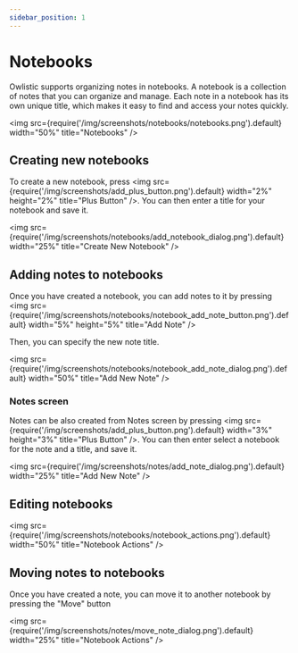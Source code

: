 ```yaml
---
sidebar_position: 1
---
```


# Notebooks

Owlistic supports organizing notes in notebooks. A notebook is a collection of notes that you can organize and manage. Each note in a notebook has its own unique title, which makes it easy to find and access your notes quickly.

<img src={require('/img/screenshots/notebooks/notebooks.png').default} width="50%" title="Notebooks" />

## Creating new notebooks

To create a new notebook, press <img src={require('/img/screenshots/add_plus_button.png').default} width="2%" height="2%" title="Plus Button" />. You can then enter a title for your notebook and save it.

<img src={require('/img/screenshots/notebooks/add_notebook_dialog.png').default} width="25%" title="Create New Notebook" />

## Adding notes to notebooks

Once you have created a notebook, you can add notes to it by pressing <img src={require('/img/screenshots/notebooks/notebook_add_note_button.png').default} width="5%" height="5%" title="Add Note" />

Then, you can specify the new note title.

<img src={require('/img/screenshots/notebooks/notebook_add_note_dialog.png').default} width="50%" title="Add New Note" />

### Notes screen

Notes can be also created from Notes screen by pressing <img src={require('/img/screenshots/add_plus_button.png').default} width="3%" height="3%" title="Plus Button" />. You can then enter select a notebook for the note and a title, and save it.

<img src={require('/img/screenshots/notes/add_note_dialog.png').default} width="25%" title="Add New Note" />

## Editing notebooks

<img src={require('/img/screenshots/notebooks/notebook_actions.png').default} width="50%" title="Notebook Actions" />

## Moving notes to notebooks

Once you have created a note, you can move it to another notebook by pressing the "Move" button

<img src={require('/img/screenshots/notes/move_note_dialog.png').default} width="25%" title="Notebook Actions" />